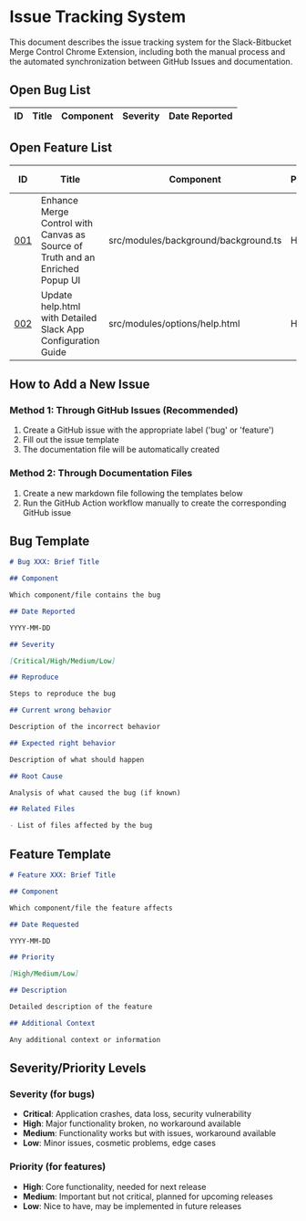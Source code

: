 # Issue Tracking System

This document describes the issue tracking system for the Slack-Bitbucket Merge Control Chrome Extension, including both the manual process and the automated synchronization between GitHub Issues and documentation.

## Open Bug List

| ID | Title | Component | Severity | Date Reported |
| -- | -- | -- | -- | -- |
<!-- No bugs yet -->

## Open Feature List

| ID | Title | Component | Priority | Date Requested |
| -- | -- | -- | -- | -- |
| [001](./features/001-enhance-merge-control-with-canvas-as-source-of-tru.md) | Enhance Merge Control with Canvas as Source of Truth and an Enriched Popup UI | src/modules/background/background.ts | High | 2025-07-30 |
| [002](./features/002-update-helphtml-with-detailed-slack-app-configurat.md) | Update help.html with Detailed Slack App Configuration Guide | src/modules/options/help.html | High | 2025-07-30 |

## How to Add a New Issue

### Method 1: Through GitHub Issues (Recommended)

1. Create a GitHub issue with the appropriate label ('bug' or 'feature')
2. Fill out the issue template
3. The documentation file will be automatically created

### Method 2: Through Documentation Files

1. Create a new markdown file following the templates below
2. Run the GitHub Action workflow manually to create the corresponding GitHub issue

## Bug Template

```markdown
# Bug XXX: Brief Title

## Component

Which component/file contains the bug

## Date Reported

YYYY-MM-DD

## Severity

[Critical/High/Medium/Low]

## Reproduce

Steps to reproduce the bug

## Current wrong behavior

Description of the incorrect behavior

## Expected right behavior

Description of what should happen

## Root Cause

Analysis of what caused the bug (if known)

## Related Files

- List of files affected by the bug
```

## Feature Template

```markdown
# Feature XXX: Brief Title

## Component

Which component/file the feature affects

## Date Requested

YYYY-MM-DD

## Priority

[High/Medium/Low]

## Description

Detailed description of the feature

## Additional Context

Any additional context or information
```

## Severity/Priority Levels

### Severity (for bugs)

- **Critical**: Application crashes, data loss, security vulnerability
- **High**: Major functionality broken, no workaround available
- **Medium**: Functionality works but with issues, workaround available
- **Low**: Minor issues, cosmetic problems, edge cases

### Priority (for features)

- **High**: Core functionality, needed for next release
- **Medium**: Important but not critical, planned for upcoming releases
- **Low**: Nice to have, may be implemented in future releases

